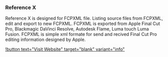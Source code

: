 ### Reference X

Reference X is designed for FCPXML file. Listing source files from FCPXML, edit and export to new FCPXML. FCPXML is exported from Apple Final Cut Pro, Blackmagic DaVinci Resolve, Autodesk Flame, Luma touch Luma Fusion. FCPXML is simple xml formate for send and recived Final Cut Pro editing information designed by Apple.

[!button text="Visit Website" target="blank" variant="info"](http://www.tokyocode.io/index.html)